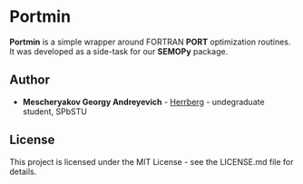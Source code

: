 # Portmin

**Portmin** is a simple wrapper around FORTRAN **PORT** optimization routines. It was developed as a side-task for our **SEMOPy** package.

## Author

* **Mescheryakov Georgy Andreyevich** - [Herrberg](https://bitbucket.org/herrberg) - undegraduate student, SPbSTU

## License

This project is licensed under the MIT License - see the LICENSE.md file for details.